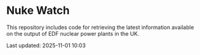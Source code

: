 # Nuke Watch

This repository includes code for retrieving the latest information available on the output of EDF nuclear power plants in the UK.

Last updated: 2025-11-01 10:03